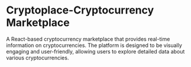 # Cryptoplace-Cryptocurrency Marketplace
A React-based cryptocurrency marketplace that provides real-time information on cryptocurrencies. The platform is designed to be visually engaging and user-friendly, allowing users to explore detailed data about various cryptocurrencies.
